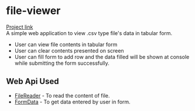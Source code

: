 # file-viewer
[Project link](https://pragyesh29.github.io/csv-viewer/)
</br>
A simple web application to view .csv type file's data in tabular form.
* User can view file contents in tabular form
* User can clear contents presented on screen
* User can fill form to add row and the data filled will be shown at console while submitting the form successfully.

## Web Api Used
* [FileReader](https://developer.mozilla.org/en-US/docs/Web/API/FileReader) - To read the content of file.
* [FormData](https://developer.mozilla.org/en-US/docs/Web/API/FormData/FormData) - To get data entered by user in form.
